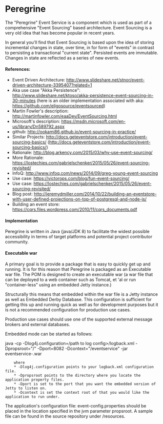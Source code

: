 # Peregrine #

The "Peregrine" Event Service is a component which is used as part of a comprehensive "Event Sourcing" based
architecture.  Event Sourcing is a very old idea that has become popular in recent years.

In general you'll find that Event Sourcing is based upon the idea of storing incremental changes in state, over time,
in for form of "events" in contrast to persisting a transactional "current state".  Persisted events are immutable.
Changes in state are reflected as a series of new events.


#### References: ####

* Event Driven Architecture: http://www.slideshare.net/stnor/event-driven-architecture-3395407?related=1
* Aka use case "Akka Persistence": http://www.slideshare.net/ktoso/akka-persistence-event-sourcing-in-30-minutes  (here is an older implementation associated with aka: https://github.com/eligosource/eventsourced)
* Martin Fowler's description: http://martinfowler.com/eaaDev/EventSourcing.html
* Microsoft's description: https://msdn.microsoft.com/en-us/library/Dn589792.aspx
* github: http://ookami86.github.io/event-sourcing-in-practice/
* Similar Projects: http://docs.geteventstore.com/introduction/event-sourcing-basics/ (http://docs.geteventstore.com/introduction/event-sourcing-basics/)
* Rationale: http://blog.arkency.com/2015/03/why-use-event-sourcing/
* More Rationale: https://lostechies.com/gabrielschenker/2015/05/26/event-sourcing-revisited/
* InfoQ: http://www.infoq.com/news/2014/09/greg-young-event-sourcing
* Use case: https://victorops.com/blog/fun-event-sourcing/
* Use case: https://lostechies.com/gabrielschenker/2015/05/26/event-sourcing-revisited/
* Blog post: http://jeremydmiller.com/2014/10/22/building-an-eventstore-with-user-defined-projections-on-top-of-postgresql-and-node-js/
* Building an event store: https://cqrs.files.wordpress.com/2010/11/cqrs_documents.pdf

#### Implementation ####

Peregrine is written in Java (java/JDK 8) to facilitate the widest possible accessibility in terms of target platforms
and potential project contributor community.


#### Executable war ###

A primary goal is to provide a package that is easy to quickly get up and running.  It is for this reason that
Peregrine is packaged as an Executable war file. The POM is designed to create an executable war (a war file that can
be deployed to a web container such as Tomcat, et 'al or run "container-less" using an embedded Jetty instance.)

Structurally this means that embedded within the war file is a Jetty instance as well as Embedded Derby Database.
This configuration is  sufficient for getting this up and running quick as well as for development purposes but it is
not a recommended configuration for production use cases.

Production use cases should use one of the supported external message brokers and external databases.

Embedded mode can be started as follows:

java -cp -Dlog4j.configuration=/path to log config>/logback.xml
        -Dpropsroot="<path to configuration file>/" -Dport=8082 -Dcontext="/eventservice"
        -jar eventservice-<version>.war

        where
        * -Dlog4j.configuration points to your logback.xml configuration file.
        * -Dpropsroot points to the directory where you locate the application property files.
        * -Dport is set to the port that you want the embedded version of Jetty to listen on.
        * -Dcontext is set the context root of that you would like the application to run under.

The application's configuration file: event-config.properties should be placed in the location specified in the
jvm parameter propsroot.  A sample file can be found in the source repository under /resources.









